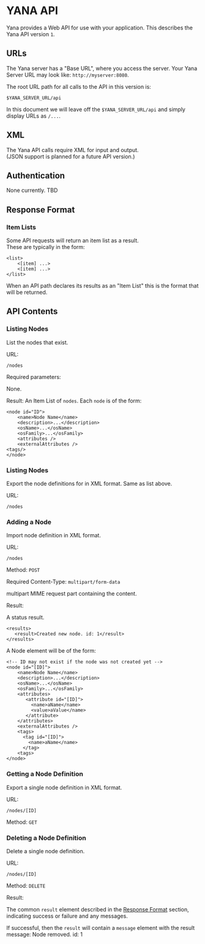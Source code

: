 # YANA API

Yana provides a Web API for use with your application.
This describes the Yana API version `1`.
 
## URLs

The Yana server has a "Base URL", where you access the server. 
Your Yana Server URL may look like: `http://myserver:8080`.

The root URL path for all calls to the API in this version is:

    $YANA_SERVER_URL/api

In this document we will leave off the `$YANA_SERVER_URL/api` 
and simply display URLs as `/...`.

## XML

The Yana API calls require XML for input and output.  
(JSON support is planned for a future API version.)

## Authentication

None currently. TBD

## Response Format

### Item Lists ###

Some API requests will return an item list as a result.  
These are typically in the form:

    <list>
        <[item] ...>
        <[item] ...>
    </list>

When an API path declares its results as an "Item List" this 
is the format that will be returned.


## API Contents

### Listing Nodes ###
List the nodes that exist.

URL:

    /nodes

Required parameters:

None.

Result:  An Item List of `nodes`. Each `node` is of the form:

    <node id="ID">
        <name>Node Name</name>
        <description>...</description>
        <osName>...</osName>
        <osFamily>...</osFamily>
        <attributes />
        <externalAttributes />
	<tags/>
    </node>

### Listing Nodes

Export the node definitions for in XML format. Same as list above.

URL:

    /nodes

### Adding a Node ###

Import node definition in XML format.

URL:

    /nodes

Method: `POST`

Required Content-Type: `multipart/form-data`

multipart MIME request part containing the content.

Result:

A status result. 

    <results>
       <result>Created new node. id: 1</result>
    </results>

A Node element will be of the form:

    <!-- ID may not exist if the node was not created yet -->    
    <node id="[ID]">
        <name>Node Name</name>
        <description>...</description>
        <osName>...</osName>
        <osFamily>...</osFamily>
        <attributes>
           <attribute id="[ID]">
             <name>aName</name>
             <value>aValue</name>
           </attribute>
        </attributes>
        <externalAttributes />
        <tags>
          <tag id="[ID]">
            <name>aName</name>
          </tag>
        <tags>
    </node>

### Getting a Node Definition ###

Export a single node definition in XML format.

URL:

    /nodes/[ID]

Method: `GET`

### Deleting a Node Definition ###

Delete a single node definition.

URL:

    /nodes/[ID]

Method: `DELETE`

Result:

The common `result` element described in the 
[Response Format](#response-format) section, 
indicating success or failure and any messages.

If successful, then the `result` will contain a `message`
element with the result message:
    <results>
       <result>Node removed. id: 1</result>
    </results>



